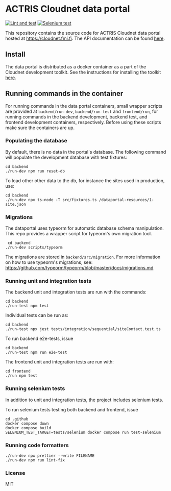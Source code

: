 # ACTRIS Cloudnet data portal
[![Lint and test](https://github.com/actris-cloudnet/dataportal/actions/workflows/test.yml/badge.svg)](https://github.com/actris-cloudnet/dataportal/actions/workflows/test.yml)
[![Selenium test](https://github.com/actris-cloudnet/dataportal/actions/workflows/selenium.yml/badge.svg)](https://github.com/actris-cloudnet/dataportal/actions/workflows/selenium.yml)

This repository contains the source code for ACTRIS Cloudnet data portal hosted at https://cloudnet.fmi.fi.
The API documentation can be found [here](https://docs.cloudnet.fmi.fi/).

## Install

The data portal is distributed as a docker container as a part of the Cloudnet development toolkit.
See the instructions for installing the toolkit [here](https://github.com/actris-cloudnet/dev-toolkit/).


## Running commands in the container

For running commands in the data portal containers, small wrapper scripts are provided at `backend/run-dev`, `backend/run-test` and `frontend/run`,
for running commands in the backend development, backend test, and frontend development containers, respectively.
Before using these scripts make sure the containers are up.

### Populating the database

By default, there is no data in the portal's database. The following command will populate the development
database with test fixtures:

    cd backend
    ./run-dev npm run reset-db
    
To load other other data to the db, for instance the sites used in production, use:
    
    cd backend
    ./run-dev npx ts-node -T src/fixtures.ts /dataportal-resources/1-site.json
    
 ### Migrations
 
 The dataportal uses typeorm for automatic database schema manipulation. This repo provides a wrapper script for typeorm's own migration tool.
 
     cd backend
    ./run-dev scripts/typeorm
    
 The migrations are stored in `backend/src/migration`. For more information on how to use typeorm's migrations, see: https://github.com/typeorm/typeorm/blob/master/docs/migrations.md


### Running unit and integration tests
    
The backend unit and integration tests are run with the commands:

    cd backend
    ./run-test npm test

Individual tests can be run as:

    cd backend
    ./run-test npx jest tests/integration/sequential/siteContact.test.ts

To run backend e2e-tests, issue

    cd backend
    ./run-test npm run e2e-test
    
The frontend unit and integration tests are run with:

    cd frontend
    ./run npm test
    
    
### Running selenium tests

In addition to unit and integration tests, the project includes selenium tests.

    
To run selenium tests testing both backend and frontend, issue

    cd .github
    docker compose down
    docker compose build
    SELENIUM_TEST_TARGET=tests/selenium docker compose run test-selenium
    
    
### Running code formatters

    ./run-dev npx prettier --write FILENAME
    ./run-dev npm run lint-fix 


### License
MIT
